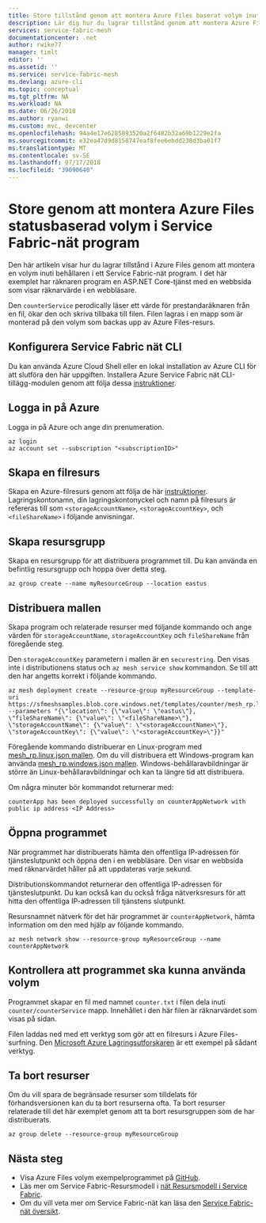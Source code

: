 ```yaml
---
title: Store tillstånd genom att montera Azure Files baserat volym inuti behållare i Service Fabric-nät program | Microsoft Docs
description: Lär dig hur du lagrar tillstånd genom att montera Azure Files baserat volym inuti behållare i Service Fabric-nät program med hjälp av Azure CLI.
services: service-fabric-mesh
documentationcenter: .net
author: rwike77
manager: timlt
editor: ''
ms.assetid: ''
ms.service: service-fabric-mesh
ms.devlang: azure-cli
ms.topic: conceptual
ms.tgt_pltfrm: NA
ms.workload: NA
ms.date: 06/26/2018
ms.author: ryanwi
ms.custom: mvc, devcenter
ms.openlocfilehash: 94a4e17e6285893520a2f6482b32a69b1229e2fa
ms.sourcegitcommit: e32ea47d9d8158747eaf8fee6ebdd238d3ba01f7
ms.translationtype: MT
ms.contentlocale: sv-SE
ms.lasthandoff: 07/17/2018
ms.locfileid: "39090640"
---
```

# <a name="store-state-by-mounting-azure-files-based-volume-in-service-fabric-mesh-application"></a>Store genom att montera Azure Files statusbaserad volym i Service Fabric-nät program

Den här artikeln visar hur du lagrar tillstånd i Azure Files genom att montera en volym inuti behållaren i ett Service Fabric-nät program. I det här exemplet har räknaren program en ASP.NET Core-tjänst med en webbsida som visar räknarvärde i en webbläsare. 

Den `counterService` perodically läser ett värde för prestandaräknaren från en fil, ökar den och skriva tillbaka till filen. Filen lagras i en mapp som är monterad på den volym som backas upp av Azure Files-resurs. 

## <a name="set-up-service-fabric-mesh-cli"></a>Konfigurera Service Fabric nät CLI 
Du kan använda Azure Cloud Shell eller en lokal installation av Azure CLI för att slutföra den här uppgiften. Installera Azure Service Fabric nät CLI-tillägg-modulen genom att följa dessa [instruktioner](service-fabric-mesh-howto-setup-cli.md).

## <a name="sign-in-to-azure"></a>Logga in på Azure
Logga in på Azure och ange din prenumeration.

```azurecli-interactive
az login
az account set --subscription "<subscriptionID>"
```

## <a name="create-file-share"></a>Skapa en filresurs 
Skapa en Azure-filresurs genom att följa de här [instruktioner](/azure/storage/files/storage-how-to-create-file-share). Lagringskontonamn, din lagringskontonyckel och namn på filresurs är refereras till som `<storageAccountName>`, `<storageAccountKey>`, och `<fileShareName>` i följande anvisningar.

## <a name="create-resource-group"></a>Skapa resursgrupp
Skapa en resursgrupp för att distribuera programmet till. Du kan använda en befintlig resursgrupp och hoppa över detta steg. 

```azurecli-interactive
az group create --name myResourceGroup --location eastus 
```

## <a name="deploy-the-template"></a>Distribuera mallen

Skapa program och relaterade resurser med följande kommando och ange värden för `storageAccountName`, `storageAccountKey` och `fileShareName` från föregående steg.

Den `storageAccountKey` parametern i mallen är en `securestring`. Den visas inte i distributionens status och `az mesh service show` kommandon. Se till att den har angetts korrekt i följande kommando.

```azurecli-interactive
az mesh deployment create --resource-group myResourceGroup --template-uri https://sfmeshsamples.blob.core.windows.net/templates/counter/mesh_rp.linux.json  --parameters "{\"location\": {\"value\": \"eastus\"}, \"fileShareName\": {\"value\": \"<fileShareName>\"}, \"storageAccountName\": {\"value\": \"<storageAccountName>\"}, \"storageAccountKey\": {\"value\": \"<storageAccountKey>\"}}"
```

Föregående kommando distribuerar en Linux-program med [mesh_rp.linux.json mallen](https://sfmeshsamples.blob.core.windows.net/templates/counter/mesh_rp.linux.json). Om du vill distribuera ett Windows-program kan använda [mesh_rp.windows.json mallen](https://sfmeshsamples.blob.core.windows.net/templates/counter/mesh_rp.windows.json). Windows-behållaravbildningar är större än Linux-behållaravbildningar och kan ta längre tid att distribuera.

Om några minuter bör kommandot returnerar med:

`counterApp has been deployed successfully on counterAppNetwork with public ip address <IP Address>` 

## <a name="open-the-application"></a>Öppna programmet
När programmet har distribuerats hämta den offentliga IP-adressen för tjänsteslutpunkt och öppna den i en webbläsare. Den visar en webbsida med räknarvärdet håller på att uppdateras varje sekund.

Distributionskommandot returnerar den offentliga IP-adressen för tjänsteslutpunkt. Du kan också kan du också fråga nätverksresurs för att hitta den offentliga IP-adressen till tjänstens slutpunkt. 
 
Resursnamnet nätverk för det här programmet är `counterAppNetwork`, hämta information om den med hjälp av följande kommando. 

```azurecli-interactive
az mesh network show --resource-group myResourceGroup --name counterAppNetwork
```

## <a name="verify-that-the-application-is-able-to-use-the-volume"></a>Kontrollera att programmet ska kunna använda volym
Programmet skapar en fil med namnet `counter.txt` i filen dela inuti `counter/counterService` mapp. Innehållet i den här filen är räknarvärdet som visas på sidan.

Filen laddas ned med ett verktyg som gör att en filresurs i Azure Files-surfning. Den [Microsoft Azure Lagringsutforskaren](https://azure.microsoft.com/features/storage-explorer/) är ett exempel på sådant verktyg.

## <a name="delete-the-resources"></a>Ta bort resurser

Om du vill spara de begränsade resurser som tilldelats för förhandsversionen kan du ta bort resurserna ofta. Ta bort resurser relaterade till det här exemplet genom att ta bort resursgruppen som de har distribuerats.

```azurecli-interactive
az group delete --resource-group myResourceGroup 
```

## <a name="next-steps"></a>Nästa steg

- Visa Azure Files volym exempelprogrammet på [GitHub](https://github.com/Azure-Samples/service-fabric-mesh/tree/master/src/counter).
- Läs mer om Service Fabric-Resursmodell i [nät Resursmodell i Service Fabric](service-fabric-mesh-service-fabric-resources.md).
- Om du vill veta mer om Service Fabric-nät kan läsa den [Service Fabric-nät översikt](service-fabric-mesh-overview.md).
